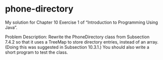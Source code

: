 # phone-directory

My solution for Chapter 10 Exercise 1 of “Introduction to Programming Using Java”.

Problem Description:
Rewrite the PhoneDirectory class from Subsection 7.4.2 so that it uses a TreeMap to store
directory entries, instead of an array. (Doing this was suggested in Subsection 10.3.1.)
You should also write a short program to test the class.
